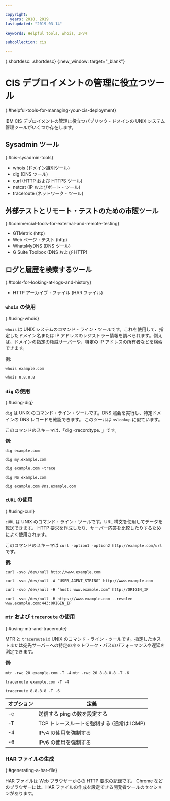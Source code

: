 ```yaml
---

copyright:
  years: 2018, 2019
lastupdated: "2019-03-14"

keywords: Helpful tools, whois, IPv4

subcollection: cis

---
```


{:shortdesc: .shortdesc}
{:new_window: target="_blank"}

# CIS デプロイメントの管理に役立つツール
{:#helpful-tools-for-managing-your-cis-deployment}

IBM CIS デプロイメントの管理に役立つパブリック・ドメインの UNIX システム管理ツールがいくつか存在します。

## Sysadmin ツール
{:#cis-sysadmin-tools}

 * whois (ドメイン識別ツール)
 * dig (DNS ツール)
 * curl (HTTP および HTTPS ツール)
 * netcat (IP およびポート・ツール)
 * traceroute (ネットワーク・ツール)

## 外部テストとリモート・テストのための市販ツール
{:#commercial-tools-for-external-and-remote-testing}

 * GTMetrix (http)
 * Web ページ・テスト (http)
 * WhatsMyDNS (DNS ツール)
 * G Suite Toolbox (DNS および HTTP)

## ログと履歴を検索するツール
{:#tools-for-looking-at-logs-and-history}

 * HTTP アーカイブ・ファイル (HAR ファイル)


### `whois` の使用
{:#using-whois}

`whois` は UNIX システムのコマンド・ライン・ツールです。これを使用して、指定したドメイン名または IP アドレスのレジストラー情報を調べられます。例えば、ドメインの指定の権威サーバーや、特定の IP アドレスの所有者などを検索できます。

例:

`whois example.com`

`whois 8.8.8.8`

### `dig` の使用
{:#using-dig}

`dig` は UNIX のコマンド・ライン・ツールです。DNS 照会を実行し、特定ドメインの DNS レコードを確認できます。 このツールは `nslookup` に似ています。

このコマンドのスキーマは、「dig <recordtype. <domainname> <options>」です。

**例:**

`dig example.com`

`dig my.example.com`

`dig example.com +trace`

`dig NS example.com`

`dig example.com @ns.example.com`

### `cURL` の使用
{:#using-curl}

`cURL` は UNIX のコマンド・ライン・ツールです。URL 構文を使用してデータを転送できます。 HTTP 要求を作成したり、サーバー応答を比較したりするためによく使用されます。

このコマンドのスキーマは `curl -option1 -option2 http://example.com/url` です。

**例:**

`curl -svo /dev/null http://www.example.com`

`curl -svo /dev/null -A “USER_AGENT_STRING” http://www.example.com`

`curl -svo /dev/null -H “host: www.example.com” http://ORIGIN_IP`

`curl -svo /dev/null -H https://www.example.com --resolve www.example.com:443:ORIGIN_IP`

### `mtr` および `traceroute` の使用
{:#using-mtr-and-traceroute}

MTR と `traceroute` は UNIX のコマンド・ライン・ツールです。指定したホストまたは宛先サーバーへの特定のネットワーク・パスのパフォーマンスや遅延を測定できます。

**例:**

`mtr -rwc 20 example.com -T -4`
`mtr -rwc 20 8.8.8.8 -T -6`

`traceroute example.com -T -4`

`traceroute 8.8.8.8 -T -6`

| オプション | 定義 |
|---------|-----------|
| -c | 送信する ping の数を設定する |
| -T | TCP トレースルートを強制する (通常は ICMP) |
| -4 | IPv4 の使用を強制する |
| -6 | IPv6 の使用を強制する |

### HAR ファイルの生成
{:#generating-a-har-file}

HAR ファイルは Web ブラウザーからの HTTP 要求の記録です。 Chrome などのブラウザーには、HAR ファイルの作成を設定できる開発者ツールのセクションがあります。
